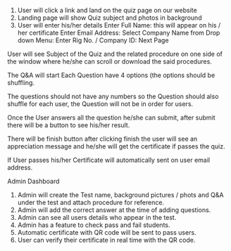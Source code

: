 1)	User will click a link and land on the quiz page on our website
2)	Landing page will show Quiz subject and photos in background 
3)	User will enter his/her details 
Enter Full Name: this will appear on his / her certificate
Enter Email Address:
Select Company Name from Drop down Menu:
Enter Rig No. / Company ID:
Next Page

User will see Subject of the Quiz and the related procedure on one side of the window where he/she can scroll or download the said procedures.

The Q&A will start 
Each Question have 4 options (the options should be shuffling.

The questions should not have any numbers so the Question should also shuffle for each user, the Question will not be in order for users.

Once the User answers all the question he/she can submit, after submit there will be a button to see his/her result.

There will be finish button after clicking finish the user will see an appreciation message and he/she will get the certificate if passes the quiz.

If User passes his/her Certificate will automatically sent on user email address.

Admin Dashboard 
1) Admin will create the Test name, background pictures / phots and Q&A under the test and attach procedure for reference.
2) Admin will add the correct answer at the time of adding questions.
4) Admin can see all users details who appear in the test.
5) Admin has a feature to check pass and fail students.
6) Automatic certificate with QR code will be sent to pass users.
7) User can verify their certificate in real time with the QR code.